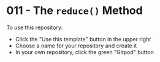# 011 - The `reduce()` Method

To use this repository:
- Click the "Use this template" button in the upper right
- Choose a name for your repository and create it
- In your own repository, click the green "Gitpod" button
